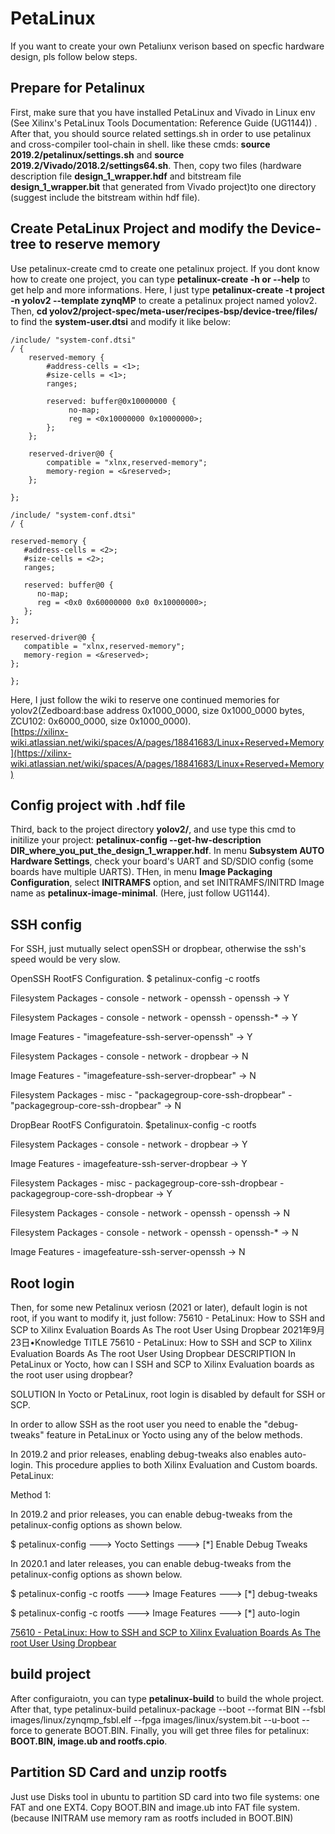 # PetaLinux
If you want to create your own Petaliunx verison based on specfic hardware design, pls follow below steps.

## Prepare for Petalinux
First, make sure that you have installed PetaLinux and Vivado in Linux env (See Xilinx's PetaLinux Tools Documentation: Reference Guide (UG1144)) . After that, you should source related settings.sh in order to use petalinux and cross-compiler tool-chain in shell. like these cmds: __source 2019.2/petalinux/settings.sh__ and __source 2019.2/Vivado/2018.2/settings64.sh__. Then, copy two files (hardware description file __design_1_wrapper.hdf__ and bitstream file  __design_1_wrapper.bit__ that generated from Vivado project)to one directory (suggest include the bitstream within hdf file).

## Create PetaLinux Project and modify the Device-tree to reserve memory
Use petalinux-create cmd to create one petalinux project. If you dont know how to create one project, you can type __petalinux-create -h or --help__ to get help and more informations. Here, I just type __petalinux-create -t project -n yolov2 --template zynqMP__ to create a petalinux project named yolov2. Then, __cd yolov2/project-spec/meta-user/recipes-bsp/device-tree/files/__ to find the __system-user.dtsi__ and modify it like below:

```
/include/ "system-conf.dtsi"
/ {
	reserved-memory {
		#address-cells = <1>;
		#size-cells = <1>;
		ranges;

		reserved: buffer@0x10000000 {
			 no-map;
			 reg = <0x10000000 0x10000000>;
		};
	};

	reserved-driver@0 {
		compatible = "xlnx,reserved-memory";
		memory-region = <&reserved>;
	};
	
};
```

```
/include/ "system-conf.dtsi"
/ {

reserved-memory {
   #address-cells = <2>;
   #size-cells = <2>;
   ranges;
 
   reserved: buffer@0 {
      no-map;
      reg = <0x0 0x60000000 0x0 0x10000000>;
   };
};
 
reserved-driver@0 {
   compatible = "xlnx,reserved-memory";
   memory-region = <&reserved>;
};

};
```
Here, I just follow the wiki to reserve one continued memories for yolov2(Zedboard:base address 0x1000_0000, size 0x1000_0000 bytes, ZCU102: 0x6000_0000, size 0x1000_0000).  
[https://xilinx-wiki.atlassian.net/wiki/spaces/A/pages/18841683/Linux+Reserved+Memory](https://xilinx-wiki.atlassian.net/wiki/spaces/A/pages/18841683/Linux+Reserved+Memory)

## Config project with .hdf file
Third, back to the project directory __yolov2/__, and use type this cmd to initilize your project: __petalinux-config --get-hw-description DIR_where_you_put_the_design_1_wrapper.hdf__. In menu __Subsystem AUTO Hardware Settings__, check your board's UART and SD/SDIO config (some boards have multiple UARTS).
THen, in menu __Image Packaging Configuration__, select __INITRAMFS__ option, and set INITRAMFS/INITRD Image name as __petalinux-image-minimal__. (Here, just follow UG1144).

## SSH config
For SSH, just mutually select openSSH or dropbear, otherwise the ssh's speed would be very slow.

OpenSSH RootFS Configuration.‌‌
$ petalinux-config -c rootfs

Filesystem Packages - console - network - openssh - openssh‌‌ →  Y

Filesystem Packages - console - network - openssh - openssh-*‌‌ →  Y

Image Features - "imagefeature-ssh-server-openssh"‌‌ →  Y

Filesystem Packages - console - network - dropbear‌‌ →  N

Image Features - "imagefeature-ssh-server-dropbear"‌‌ →  N

Filesystem Packages - misc - "packagegroup-core-ssh-dropbear" - "packagegroup-core-ssh-dropbear"‌‌ →  N


DropBear RootFS Configuratoin.
$petalinux-config -c rootfs

Filesystem Packages - console - network - dropbear‌‌ →  Y

Image Features - imagefeature-ssh-server-dropbear‌‌ →  Y

Filesystem Packages - misc - packagegroup-core-ssh-dropbear - packagegroup-core-ssh-dropbear‌‌ →  Y

Filesystem Packages - console - network - openssh - openssh‌‌ →  N

Filesystem Packages - console - network - openssh - openssh-*‌‌ → N

Image Features - imagefeature-ssh-server-openssh‌‌ →  N

## Root login
Then, for some new Petalinux veriosn (2021 or later), default login is not root, if you want to modify it, just follow:
75610 - PetaLinux: How to SSH and SCP to Xilinx Evaluation Boards As The root User Using Dropbear
2021年9月23日•Knowledge
TITLE
75610 - PetaLinux: How to SSH and SCP to Xilinx Evaluation Boards As The root User Using Dropbear
DESCRIPTION
In PetaLinux or Yocto, how can I SSH and SCP to Xilinx Evaluation boards as the root user using dropbear?

SOLUTION
In Yocto or PetaLinux, root login is disabled by default for SSH or SCP.

In order to allow SSH as the root user you need to enable the "debug-tweaks" feature in PetaLinux or Yocto using any of the below methods.

In 2019.2 and prior releases, enabling debug-tweaks also enables auto-login.
This procedure applies to both Xilinx Evaluation and Custom boards.
PetaLinux:

Method 1:

In 2019.2 and prior releases, you can enable debug-tweaks from the petalinux-config options as shown below.


$ petalinux-config ---> Yocto Settings ---> [*] Enable Debug Tweaks

In 2020.1 and later releases, you can enable debug-tweaks from the petalinux-config options as shown below.

$ petalinux-config -c rootfs ---> Image Features ---> [*] debug-tweaks

$ petalinux-config -c rootfs ---> Image Features ---> [*] auto-login

[75610 - PetaLinux: How to SSH and SCP to Xilinx Evaluation Boards As The root User Using Dropbear](https://support.xilinx.com/s/article/75610?language=en_US#:~:text=In%20Yocto%20or%20PetaLinux%2C%20root%20login%20is%20disabled,and%20prior%20releases%2C%20enabling%20debug-tweaks%20also%20enables%20auto-login.)

## build project
After configuraiotn, you can type __petalinux-build__ to build the whole project. After that, type petalinux-build
petalinux-package --boot --format BIN --fsbl images/linux/zynqmp_fsbl.elf --fpga images/linux/system.bit --u-boot --force to generate BOOT.BIN. Finally, you will get three files for petalinux: __BOOT.BIN, image.ub and rootfs.cpio__.

## Partition SD Card and unzip rootfs
Just use Disks tool in ubuntu to partition SD card into two file systems: one FAT and one EXT4. Copy BOOT.BIN and image.ub into FAT file system. (because INITRAM use memory ram as rootfs included in BOOT.BIN)
